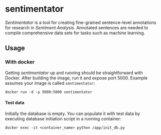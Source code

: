 
# sentimentator

*Sentimentator* is a tool for creating fine-grained sentence-level annotations
for research in *Sentiment Analysis*. Annotated sentences are needed to compile
comprehensive data sets for tasks such as machine learning.

## Usage

### With docker

Getting *sentimentator* up and running should be straightforward with Docker.
After building the image, run it and expose port 5000. Example assumes your
image is called `sentimentator`:

    docker run -d -p 5000:5000 sentimentator

#### Test data

Initially the database is empty. You can populate it with test data by
executing database initiation script in a running container:

    docker exec -it <container_name> python /app/init_db.py
